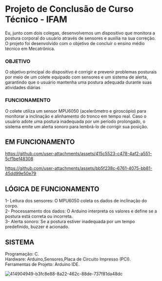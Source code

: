 # Projeto de Conclusão de Curso Técnico - IFAM

Eu, junto com dois colegas, desenvolvemos um dispositivo que monitora a postura corporal do usuário através de sensores e auxilia na sua correção. O projeto foi desenvolvido com o objetivo de concluir o ensino médio técnico em Mecatrônica.<br>
### OBJETIVO
O objetivo principal do dispositivo é corrigir e prevenir problemas posturais por meio de um colete equipado com sensores e um sistema de alerta, garantindo que o usuário mantenha uma postura adequada durante suas atividades diárias

### FUNCIONAMENTO
O colete utiliza um sensor MPU6050 (acelerômetro e giroscópio) para monitorar a inclinação e alinhamento do tronco em tempo real. Caso o usuário adote uma postura inadequada por um período prolongado, o sistema emite um alerta sonoro para lembrá-lo de corrigir sua posição.

## EM FUNCIONAMENTO


https://github.com/user-attachments/assets/415c5523-c478-4af2-a551-5cf1bef48308



https://github.com/user-attachments/assets/bb5f238c-6761-4075-bb81-45dd99e50e79

## LÓGICA DE FUNCIONAMENTO
1- Leitura dos sensores: O MPU6050 coleta os dados de inclinação do corpo.<br>
2- Processamento dos dados: O Arduino interpreta os valores e define se a postura está correta ou incorreta.<br>
3- Alerta sonoro: Se a postura estiver inadequada por um tempo predefinido, buzzer é acionado.<br>

## SISTEMA
Programação: C.<br>
Hardware: Arduino,Sensores,Placa de Circuito Impresso (PCI). <br>
Ferramentas de Projeto: Arduino IDE. <br>

![414904949-b3fc8e88-8a22-462c-88de-737f81da48dc](https://github.com/user-attachments/assets/37868248-5934-43b0-a5cd-a03dda4c01b7)
